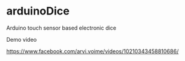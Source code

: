 # arduinoDice
Arduino touch sensor based electronic dice

Demo video

https://www.facebook.com/arvi.voime/videos/10210343458810686/

